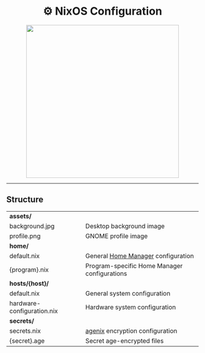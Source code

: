 <div align="center">
	<h1>⚙️ NixOS Configuration</h1>
	<img width="400" src="https://github.com/pweth/dotfiles/assets/22416843/bf22ddd3-bfb0-47a1-bd60-b46be7568bbd">
</div>

---

## Structure

<table>
	<tr>
		<td colspan="2"><b>assets/</b></td>
	</tr>
	<tr>
		<td>background.jpg</td>
		<td>Desktop background image</td>
	</tr>
	<tr>
		<td>profile.png</td>
		<td>GNOME profile image</td>
	</tr>
	<tr>
		<td colspan="2"><b>home/</b></td>
	</tr>
	<tr>
		<td>default.nix</td>
		<td>General <a href="https://github.com/nix-community/home-manager">Home Manager</a> configuration</td>
	</tr>
	<tr>
		<td>{program}.nix</td>
		<td>Program-specific Home Manager configurations</td>
	</tr>
	<tr>
		<td colspan="2"><b>hosts/{host}/</b></td>
	</tr>
	<tr>
		<td>default.nix</td>
		<td>General system configuration</td>
	</tr>
	<tr>
		<td>hardware-configuration.nix</td>
		<td>Hardware system configuration</td>
	</tr>
	<tr>
		<td colspan="2"><b>secrets/</b></td>
	</tr>
	<tr>
		<td>secrets.nix</td>
		<td><a href="https://github.com/ryantm/agenix">agenix</a> encryption configuration</td>
	</tr>
	<tr>
		<td>{secret}.age</td>
		<td>Secret age-encrypted files</td>
	</tr>
</table>
